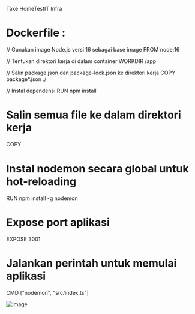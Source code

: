 Take HomeTestIT Infra

# Dockerfile :

// Gunakan image Node.js versi 16 sebagai base image
FROM node:16

// Tentukan direktori kerja di dalam container
WORKDIR /app

// Salin package.json dan package-lock.json ke direktori kerja
COPY package*.json ./

// Instal dependensi
RUN npm install

# Salin semua file ke dalam direktori kerja
COPY . .

# Instal nodemon secara global untuk hot-reloading
RUN npm install -g nodemon

# Expose port aplikasi
EXPOSE 3001

# Jalankan perintah untuk memulai aplikasi
CMD ["nodemon", "src/index.ts"]

![image](https://github.com/user-attachments/assets/71b34a4f-5297-4123-ad6c-11e9ec230e5f)
